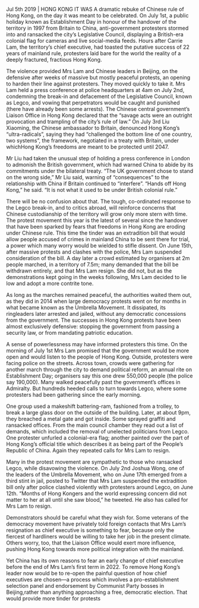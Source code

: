 Jul 5th 2019 | HONG KONG
  IT WAS A dramatic rebuke of Chinese rule of Hong Kong, on the day it was meant to be
celebrated. On July 1st, a public holiday known as Establishment Day in honour of the 
handover of the territory in 1997 from Britain to China, anti-government protesters 
stormed into and ransacked the city’s Legislative Council, displaying a British-era 
colonial flag for cameras and live social-media feeds. Hours after Carrie Lam, the 
territory’s chief executive, had toasted the putative success of 22 years of mainland 
rule, protesters laid bare for the world the reality of a deeply fractured, fractious 
Hong Kong.

The violence provided Mrs Lam and Chinese leaders in Beijing, on the defensive after 
weeks of massive but mostly peaceful protests, an opening to harden their line against 
protesters. They moved quickly to take it. Mrs Lam held a press conference at police 
headquarters at 4am on July 2nd, condemning the break-in and defacement of the Legislative 
Council, known as Legco, and vowing that perpetrators would be caught and punished 
(there have already been some arrests). The Chinese central government’s Liaison Office 
in Hong Kong declared that the “savage acts were an outright provocation and trampling 
of the city’s rule of law.” On July 3rd Liu Xiaoming, the Chinese ambassador to Britain,
 denounced Hong Kong’s “ultra-radicals”, saying they had “challenged the bottom line of 
 one country, two systems”, the framework, negotiated in a treaty with Britain, under 
 whichHong Kong’s freedoms are meant to be protected until 2047.

Mr Liu had taken the unusual step of holding a press conference in London to admonish 
the British government, which had warned China to abide by its commitments under the 
bilateral treaty. “The UK government chose to stand on the wrong side,” Mr Liu said, 
warning of “consequences” to the relationship with China if Britain continued to 
“interfere”. “Hands off Hong Kong,” he said. “It is not what it used to be under 
British colonial rule.”

There will be no confusion about that. The tough, co-ordinated response to the Legco 
break-in, and to critics abroad, will reinforce concerns that Chinese custodianship 
of the territory will grow only more stern with time. The protest movement this year 
is the latest of several since the handover that have been sparked by fears that 
freedoms in Hong Kong are eroding under Chinese rule. This time the tinder was an 
extradition bill that would allow people accused of crimes in mainland China to be sent
there for trial, a power which many worry would be wielded to stifle dissent. On June 
15th, after massive protests and clashes with the police, Mrs Lam suspended consideration 
of the bill. A day later a crowd estimated by organisers at 2m people marched, in a 
territory of 7.5m; many demanded that the bill be withdrawn entirely, and that Mrs Lam 
resign. She did not, but as the demonstrations kept going in the weeks following, Mrs Lam 
decided to lie low and adopt a more contrite tone.

As long as the marches remained peaceful, the authorities waited them out, as they did in 
2014 when large democracy protests went on for months in what became known as the Umbrella 
Movement. It dissipated, its ringleaders later arrested and jailed, without any democratic 
concessions from the government. The successes in Hong Kong protests have been almost 
exclusively defensive: stopping the government from passing a security law, or from mandating 
patriotic education.

A sense of powerlessness may have informed protesters this time. On the morning of July 1st 
Mrs Lam promised that the government would be more open and would listen to the people of 
Hong Kong. Outside, protesters were facing police on the streets. Across town, crowds were 
gathering for another march through the city to demand political reform, an annual rite on 
Establishment Day; organisers say this one drew 550,000 people (the police say 190,000). 
Many walked peacefully past the government’s offices in Admiralty. But hundreds heeded calls 
to turn towards Legco, where some protesters had been gathering since the early morning.

One group used a makeshift battering-ram, fashioned from a trolley, to break a large glass 
door on the outside of the building. Later, at about 9pm, they breached a metal gate and got 
inside. Some sprayed graffiti and ransacked offices. From the main council chamber they read 
out a list of demands, which included the removal of unelected politicians from Legco. One 
protester unfurled a colonial-era flag; another painted over the part of Hong Kong’s official 
title which describes it as being part of the People’s Republic of China. Again they repeated 
calls for Mrs Lam to resign.

Many in the protest movement are sympathetic to those who ransacked Legco, while disavowing 
the violence. On July 2nd Joshua Wong, one of the leaders of the Umbrella Movement, who on 
June 17th emerged from a third stint in jail, posted to Twitter that Mrs Lam suspended the 
extradition bill only after police clashed violently with protesters around Legco, on June 
12th. “Months of Hong Kongers and the world expressing concern did not matter to her at all 
until she saw blood,” he tweeted. He also has called for Mrs Lam to resign.

Demonstrators should be careful what they wish for. Some veterans of the democracy movement 
have privately told foreign contacts that Mrs Lam’s resignation as chief executive is something 
to fear, because only the fiercest of hardliners would be willing to take her job in the present 
climate. Others worry, too, that the Liaison Office would exert more influence, pushing Hong Kong 
towards more political integration with the mainland.

Yet China has its own reasons to fear an early change of chief executive before the end of Mrs Lam’s 
first term in 2022. To remove Hong Kong’s leader now would be to re-open the painful question of how 
chief executives are chosen—a process which involves a pro-establishment selection panel and endorsement 
by Communist Party bosses in Beijing,rather than anything approaching a free, democratic election. 
That would provide more tinder for protests